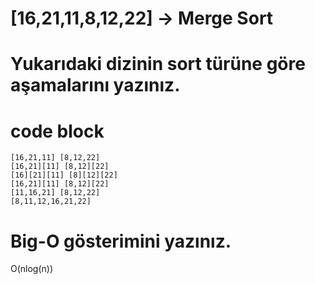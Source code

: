 # [16,21,11,8,12,22] -> Merge Sort

# Yukarıdaki dizinin sort türüne göre aşamalarını yazınız.
# code block
    [16,21,11] [8,12,22]
    [16,21][11] [8,12][22]
    [16][21][11] [8][12][22]
    [16,21][11] [8,12][22]
    [11,16,21] [8,12,22]
    [8,11,12,16,21,22]

# Big-O gösterimini yazınız.

O(nlog(n))

